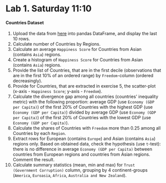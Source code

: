 # Lab 1. Saturday 11:10

#### Countries Dataset

1. Upload the data from [here](https://raw.githubusercontent.com/ternikov/hse/gh-pages/folder/dataTue0.csv) into pandas DataFrame, and display the last 10 rows.
2. Calculate number of Countries by Regions.
3. Calculate an average `Happiness Score` for Countries from Asian \(contains `Asia`\) regions.
4. Create a histogram of `Happiness Score` for Countries from Asian \(contains `Asia`\) regions.
5. Provide the list of Countries, that are in the first decile \(observations that are in the first 10% of an ordered range\) by `Freedom`-column \(ordered decreasingly\).
6. Provide for Countries, that are extracted in exercise 5, the scatter-plot \(x-axis - `Happiness Score`; y-axis - `Freedom`\).
7. Calculate the divergence gap among all countries \(countries' inequality metric\) with the following proportion: average GDP \(use `Economy (GDP per Capita)`\) of the first 20% of Countries with the highest GDP \(use `Economy (GDP per Capita)`\) divided by average GDP \(use `Economy (GDP per Capita)`\) of the first 20% of Countries with the lowest GDP \(use `Economy (GDP per Capita)`\).
8. Calculate the shares of Countries with `Freedom` more than 0.25 among all Countries by each `Region`.
9. Extract rows for European \(contains `Europe`\) and Asian \(contains `Asia`\) regions only. Based on obtained data, check the hypothesis \(use `t`-test\): there is no difference in average `Economy (GDP per Capita)` between countries from European regions and countries from Asian regions. Comment the result.
10. Calculate summary statistics \(mean, min and max\) for `Trust (Government Corruption)` column, grouping by 4 continent-groups \(`America`, `Euroasia`, `Africa`, `Australia and New Zealand`\).

